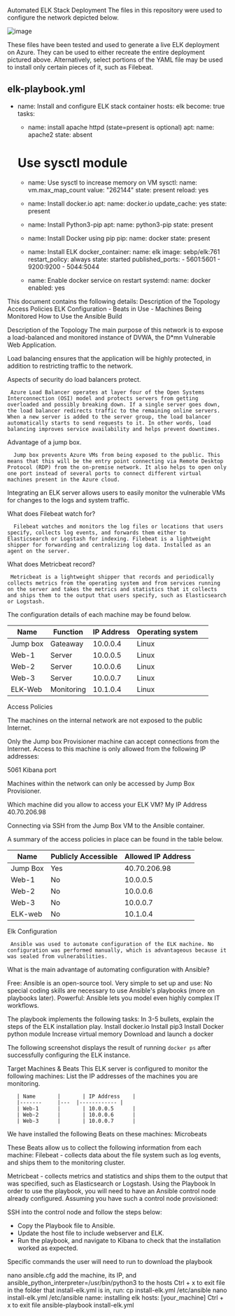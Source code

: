  Automated ELK Stack Deployment
The files in this repository were used to configure the network depicted below.

![image](https://user-images.githubusercontent.com/74089519/98960384-3d3eaf00-24b9-11eb-9141-00094d170915.png)

These files have been tested and used to generate a live ELK deployment on Azure. They can be used to either recreate the entire deployment pictured above. Alternatively, select portions of the YAML file may be used to install only certain pieces of it, such as Filebeat.

elk-playbook.yml
---
  - name: Install and configure ELK stack container
    hosts: elk
    become: true
    tasks:
    - name: install apache httpd  (state=present is optional)
      apt:
        name: apache2
        state: absent

    # Use sysctl module
    - name: Use sysctl to increase memory on VM
      sysctl:
        name: vm.max_map_count
        value: "262144"
        state: present
        reload: yes

    - name: Install docker.io
      apt:
        name: docker.io
        update_cache: yes
        state: present
    - name: Install Python3-pip
      apt:
        name: python3-pip
        state: present
    - name: Install Docker using pip
      pip:
        name: docker
        state: present
    - name: Install ELK
      docker_container:
        name: elk
        image: sebp/elk:761
        restart_policy: always
        state: started
        published_ports:
          - 5601:5601
          - 9200:9200
          - 5044:5044

    - name: Enable docker service on restart
      systemd:
        name: docker
        enabled: yes

This document contains the following details:
 Description of the Topology
 Access Policies
 ELK Configuration
             - Beats in Use
             - Machines Being Monitored
 How to Use the Ansible Build



 Description of the Topology
      The main purpose of this network is to expose a load-balanced and monitored instance of DVWA, the D*mn Vulnerable Web Application.

 



Load balancing ensures that the application will be highly protected, in addition to restricting traffic  to the network.

 Aspects of security do load balancers protect.

     Azure Load Balancer operates at layer four of the Open Systems Interconnection (OSI) model and protects servers from getting overloaded and possibly breaking down. If a single server goes down, the load balancer redirects traffic to the remaining online servers. When a new server is added to the server group, the load balancer automatically starts to send requests to it. In other words, load balancing improves service availability and helps prevent downtimes.

 Advantage of a jump box.

      Jump box prevents Azure VMs from being exposed to the public. This means that this will be the entry point connecting via Remote Desktop Protocol (RDP) from the on-premise network. It also helps to open only one port instead of several ports to connect different virtual machines present in the Azure cloud.

Integrating an ELK server allows users to easily monitor the vulnerable VMs for changes to the logs and system traffic.

 What does Filebeat watch for?

      Filebeat watches and monitors the log files or locations that users specify, collects log events, and forwards them either to Elasticsearch or Logstash for indexing. Filebeat is a lightweight shipper for forwarding and centralizing log data. Installed as an agent on the server.

  What does Metricbeat record?

     Metricbeat is a lightweight shipper that records and periodically collects metrics from the operating system and from services running on the server and takes the metrics and statistics that it collects and ships them to the output that users specify, such as Elasticsearch or Logstash.

The configuration details of each machine may be found below.

| Name             	| Function   	| IP Address 	| Operating system 	|   	|
|------------------	|---------|------------	|------------------	|---	|
| Jump box         	| Gateaway   	| 10.0.0.4   	| Linux            	|   	|
| Web-1            	| Server     	| 10.0.0.5   	| Linux            	|   	|
| Web-2            	| Server     	| 10.0.0.6   	| Linux            	|   	|
| Web-3            	| Server     	| 10.0.0.7   	| Linux            	|   	|
| ELK-Web          	| Monitoring 	| 10.1.0.4   	| Linux            	|   	|


 Access Policies

The machines on the internal network are not exposed to the public Internet. 

Only the Jump box Provisioner machine can accept connections from the Internet. Access to this machine is only allowed from the following IP addresses:

5061 Kibana port

Machines within the network can only be accessed by Jump Box Provisioner.


Which machine did you allow to access your ELK VM?
My IP Address 40.70.206.98


Connecting via SSH from the Jump Box VM to the Ansible container.

A summary of the access policies in place can be found in the table below.

| Name     	| Publicly Accessible | Allowed IP Address 	|
|----------	|---------------------	|--------------------	|
| Jump Box 	| Yes                 	| 40.70.206.98       	|
| Web-1    	| No                  	| 10.0.0.5           	|
| Web-2    	| No                  	| 10.0.0.6           	|
| Web-3    	| No                  	| 10.0.0.7           	|
| ELK-web  	| No                  	| 10.1.0.4           	|

 Elk Configuration

     Ansible was used to automate configuration of the ELK machine. No configuration was performed manually, which is advantageous because it was sealed from vulnerabilities.

 What is the main advantage of automating configuration with Ansible?

Free: Ansible is an open-source tool.
Very simple to set up and use: No special coding skills are necessary to use Ansible's playbooks (more on playbooks later).
Powerful: Ansible lets you model even highly complex IT workflows.

The playbook implements the following tasks: In 3-5 bullets, explain the steps of the ELK installation play. 
Install docker.io
Install pip3
Install Docker python module
Increase virtual memory
Download and launch a docker



The following screenshot displays the result of running `docker ps` after successfully configuring the ELK instance.



Target Machines & Beats
     This ELK server is configured to monitor the following machines:
      List the IP addresses of the machines you are monitoring.

       | Name  	    |   	| IP Address 	|
       |-------	    |---  |------------	|
       | Web-1 	    |   	| 10.0.0.5   	|
       | Web-2 	    |   	| 10.0.0.6   	|
       | Web-3 	    |   	| 10.0.0.7   	|

We have installed the following Beats on these machines:
 Microbeats

These Beats allow us to collect the following information from each machine:
Filebeat - collects data about the file system such as log events, and ships them to the monitoring cluster.

Metricbeat - collects metrics and statistics and ships them to the output that was specified, such as Elasticsearch or Logstash.
Using the Playbook
     In order to use the playbook, you will need to have an Ansible control node already configured. Assuming you have such a control node provisioned: 

SSH into the control node and follow the steps below:
- Copy the Playbook  file to Ansible.
- Update the host file to include webserver and ELK.
- Run the playbook, and navigate to Kibana to check that the installation worked as expected.

Specific commands the user will need to run to download the playbook

nano ansible.cfg
add the machine, its IP, and ansible_python_interpreter=/usr/bin/python3 to the hosts
Ctrl + x to exit file
in the folder that install-elk.yml is in, run: cp install-elk.yml /etc/ansible
nano install-elk.yml /etc/ansible
name: installing elk hosts: [your_machine]
Ctrl + x to exit file
ansible-playbook install-elk.yml
 
